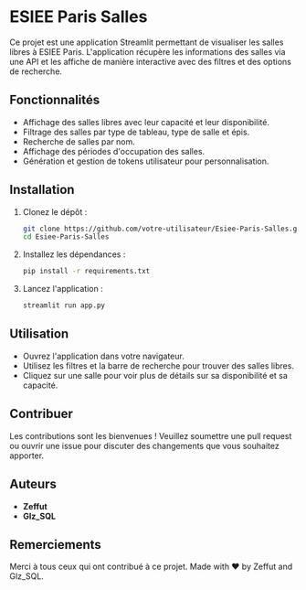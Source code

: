 # ESIEE Paris Salles

Ce projet est une application Streamlit permettant de visualiser les salles libres à ESIEE Paris. L'application récupère les informations des salles via une API et les affiche de manière interactive avec des filtres et des options de recherche.

## Fonctionnalités

- Affichage des salles libres avec leur capacité et leur disponibilité.
- Filtrage des salles par type de tableau, type de salle et épis.
- Recherche de salles par nom.
- Affichage des périodes d'occupation des salles.
- Génération et gestion de tokens utilisateur pour personnalisation.

## Installation

1. Clonez le dépôt :
    ```bash
    git clone https://github.com/votre-utilisateur/Esiee-Paris-Salles.git
    cd Esiee-Paris-Salles
    ```

2. Installez les dépendances :
    ```bash
    pip install -r requirements.txt
    ```

3. Lancez l'application :
    ```bash
    streamlit run app.py
    ```

## Utilisation

- Ouvrez l'application dans votre navigateur.
- Utilisez les filtres et la barre de recherche pour trouver des salles libres.
- Cliquez sur une salle pour voir plus de détails sur sa disponibilité et sa capacité.

## Contribuer

Les contributions sont les bienvenues ! Veuillez soumettre une pull request ou ouvrir une issue pour discuter des changements que vous souhaitez apporter.

## Auteurs

- **Zeffut**
- **Glz_SQL**

## Remerciements

Merci à tous ceux qui ont contribué à ce projet. Made with ❤️ by Zeffut and Glz_SQL.
